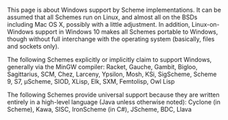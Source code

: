 This page is about Windows support by Scheme implementations.
It can be assumed that all Schemes run on Linux, and almost all on the BSDs
including Mac OS X, possibly with a little adjustment.
In addition, Linux-on-Windows support in Windows 10 makes all
Schemes portable to Windows, though without full interchange with the
operating system (basically, files and sockets only).

The following Schemes explicitly or implicitly claim to support Windows,
generally via the MinGW compiler:
Racket, Gauche, Gambit, Bigloo, Sagittarius, SCM, Chez,
Larceny, Ypsilon, Mosh, KSi, SigScheme, Scheme 9, S7,
µScheme, SIOD, XLisp, Elk, SXM, Femtolisp, Owl Lisp


The following Schemes provide universal support
because they are written entirely in a high-level language
(Java unless otherwise noted):
Cyclone (in Scheme), Kawa, SISC, IronScheme (in C#),
JScheme, BDC, Llava
